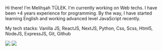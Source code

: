 Hi there! I'm Melihşah TÜLEK. I'm currently working on Web techs. I have been +4 years experience for programming. By the way, I have started learning English and working advanced level JavaScript recently.

My tech stacks: Vanilla JS, ReactJS, NextJS, Python, Css, Scss, Html5, NodeJS, ExpressJS, Git, Github

[![](https://github-readme-stats.vercel.app/api?username=melihsahtulek)](https://github.com/anuraghazra/github-readme-stats)
[![](https://github-readme-stats.vercel.app/api/top-langs/?username=melihsahtulek&layout=compact)](https://github.com/anuraghazra/github-readme-stats)
